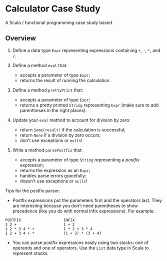 # Calculator Case Study

A Scala / functional programming case study based.

## Overview

1. Define a data type `Expr` representing
   expressions containing `+`, `-`, `*`, and `/`.

2. Define a method `eval` that:
    - accepts a parameter of type `Expr`;
    - returns the result of running the calculation.

3. Define a method `prettyPrint` that:
    - accepts a parameter of type `Expr`;
    - returns a pretty printed `String` representing `Expr`
      (make sure to add parentheses in the right places).

4. Update your `eval` method to account for division by zero:
    - return `Some(result)` if the calculation is successful;
    - return `None` if a division by zero occurs;
    - don't use exceptions or `nulls`!

5. Write a method `parsePostfix` that:
    - accepts a parameter of type `String` representing a *postfix* expression;
    - returns the expression as an `Expr`;
    - handles parse errors gracefully;
    - doesn't use exceptions or `nulls`!

Tips for the postfix parser:

- Postfix expressions put the parameters first and the operators last.
  They are interesting because you don't need parentheses to show precedence
  (like you do with normal infix expressions). For example:

~~~
POSTFIX                   INFIX
1 2 +                     1 + 2
1 2 * 3 4 * +             1 * 2 + 3 * 4
1 2 + 3 4 + *             (1 + 2) * (3 + 4)
~~~

- You can parse postfix expressions easily using two stacks:
  one of operands and one of operators.
  Use the `List` data type in Scala to represent stacks.
